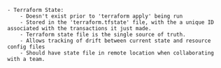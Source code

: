     - Terraform State:
        - Doesn't exist prior to 'terraform apply' being run
        - Stored in the 'terraform.tfstate' file, with the a unique ID associated with the transactions it just made.
        - Terraform state file is the single source of truth.
        - Allows tracking of drift between current state and resource config files
        - Should have state file in remote location when collaborating with a team.